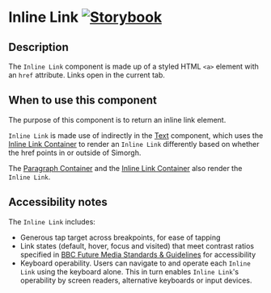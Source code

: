 # Inline Link [![Storybook](https://github.com/storybooks/press/blob/master/badges/storybook.svg)](https://simorghstorybook.now.sh/?selectedKind=InlineLink)

## Description

The `Inline Link` component is made up of a styled HTML `<a>` element with an `href` attribute. Links open in the current tab. 

## When to use this component

The purpose of this component is to return an inline link element.

`Inline Link` is made use of indirectly in the [Text](../Text) component, which uses the [Inline Link Container](../../containers/InlineLink) to render an `Inline Link` differently based on whether the href points in or outside of Simorgh.

The [Paragraph Container](../../containers/Paragraph) and the [Inline Link Container](../../containers/InlineLink) also render the `Inline Link`.

## Accessibility notes 

The `Inline Link` includes:
* Generous tap target across breakpoints, for ease of tapping
* Link states (default, hover, focus and visited) that meet contrast ratios specified in [BBC Future Media Standards & Guidelines](http://www.bbc.co.uk/guidelines/futuremedia/accessibility/html/colour-contrast.shtml) for accessibility
* Keyboard operability. Users can navigate to and operate each `Inline Link` using the keyboard alone. This in turn enables `Inline Link`'s operability by screen readers, alternative keyboards or input devices.
